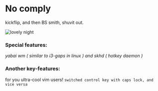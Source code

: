 # No comply

kickflip, and then BS smith, shuvit out.

![lovely night](https://pbs.twimg.com/media/EGefNcMUUAA7Jua?format=jpg&name=large)

### Special features:
*yabai wm ( similar to i3-gaps in linux ) and skhd ( hotkey daemon )*

### Another key-features:
for you ultra-cool vim users!
`switched control key with caps lock, and vice versa`
